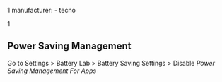 1
manufacturer:
    - tecno

1

## Power Saving Management

Go to Settings > Battery Lab > Battery Saving Settings > Disable *Power Saving Management For Apps*
